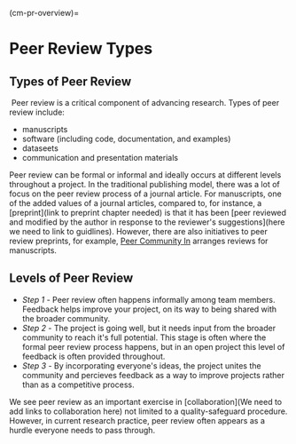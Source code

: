 (cm-pr-overview)=

# Peer Review Types

## Types of Peer Review
​
Peer review is a critical component of advancing research. Types of peer review include:
* manuscripts 
* software (including code, documentation, and examples)
* dataseets
* communication and presentation materials


Peer review can be formal or informal and ideally occurs at different levels throughout a project. In the traditional publishing model, there was a lot of focus on the peer review process of a journal article.
For manuscripts, one of the added values of a journal articles, compared to, for instance, a [preprint](link to preprint chapter needed) is that it has been [peer reviewed and modified by the author in response to the reviewer's suggestions](here we need to link to guidlines). 
However, there are also initiatives to peer review preprints, for example, [Peer Community In](https://peercommunityin.org/) arranges reviews for manuscripts.


## Levels of Peer Review
* *Step 1* - Peer review often happens informally among team members.
Feedback helps improve your project, on its way to being shared with the broader community.​
* *Step 2* - The project is going well, but it needs input from the broader community to reach it's full potential.
This stage is often where the formal peer review process happens, but in an open project this level of feedback is often provided throughout.​
* *Step 3* - By incorporating everyone's ideas, the project unites the community and percieves feedback as a way to improve projects rather than as a competitive process.

We see peer review as an important exercise in [collaboration](We need to add links to collaboration here) not limited to a quality-safeguard procedure.
However, in current research practice, peer review often appears as a hurdle everyone needs to pass through.




